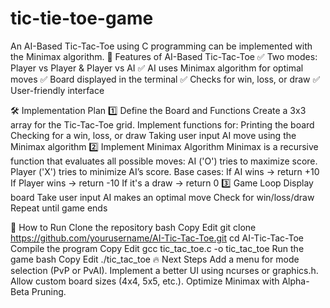 # tic-tie-toe-game
An AI-Based Tic-Tac-Toe using C programming can be implemented with the Minimax algorithm.
🚀 Features of AI-Based Tic-Tac-Toe
✅ Two modes: Player vs Player & Player vs AI
✅ AI uses Minimax algorithm for optimal moves
✅ Board displayed in the terminal
✅ Checks for win, loss, or draw
✅ User-friendly interface

🛠️ Implementation Plan
1️⃣ Define the Board and Functions
Create a 3x3 array for the Tic-Tac-Toe grid.
Implement functions for:
Printing the board
Checking for a win, loss, or draw
Taking user input
AI move using the Minimax algorithm
2️⃣ Implement Minimax Algorithm
Minimax is a recursive function that evaluates all possible moves:
AI ('O') tries to maximize score.
Player ('X') tries to minimize AI’s score.
Base cases:
If AI wins → return +10
If Player wins → return -10
If it's a draw → return 0
3️⃣ Game Loop
Display board
Take user input
AI makes an optimal move
Check for win/loss/draw
Repeat until game ends



📌 How to Run
Clone the repository
bash
Copy
Edit
git clone https://github.com/yourusername/AI-Tic-Tac-Toe.git
cd AI-Tic-Tac-Toe
Compile the program
Copy
Edit
gcc tic_tac_toe.c -o tic_tac_toe
Run the game
bash
Copy
Edit
./tic_tac_toe
🔥 Next Steps
Add a menu for mode selection (PvP or PvAI).
Implement a better UI using ncurses or graphics.h.
Allow custom board sizes (4x4, 5x5, etc.).
Optimize Minimax with Alpha-Beta Pruning.
